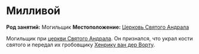 # Милливой

**Род занятий:** Могильщик
**Местоположение:** [Церковь Святого Андрала](../../locations/st-andrals-church.md)

Могильщик при [церкви Святого Андрала](../../locations/st-andrals-church.md). Он признался, что украл кости святого и передал их гробовщику [Хенрику ван дер Ворту](henrik-van-der-voort.md).
